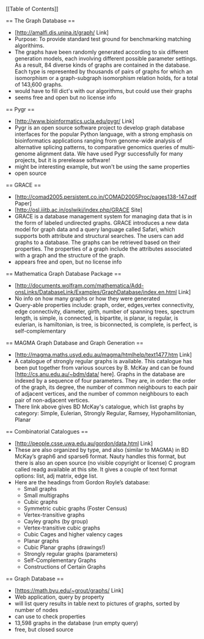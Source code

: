 [[Table of Contents]]

== The Graph Database ==
 * [http://amalfi.dis.unina.it/graph/ Link]
 * Purpose: To provide standard test ground for benchmarking matching algorithims.
 * The graphs have been randomly generated according to six different generation models, each involving different possible parameter settings. As a result, 84 diverse kinds of graphs are contained in the database. Each type is represented by thousands of pairs of graphs for which an isomorphism or a graph-subgraph isomorphism relation holds, for a total of 143,600 graphs. 
 * would have to fill dict's with our algorithms, but could use their graphs
 * seems free and open but no license info

== Pygr ==
 * [http://www.bioinformatics.ucla.edu/pygr/ Link]
 * Pygr is an open source software project to develop graph database interfaces for the popular Python language, with a strong emphasis on bioinformatics applications ranging from genome-wide analysis of alternative splicing patterns, to comparative genomics queries of multi-genome alignment data. We have used Pygr successfully for many projects, but it is prerelease software!
 * might be interesting example, but won't be using the same properties
 * open source

== GRACE ==
 * [http://comad2005.persistent.co.in/COMAD2005Proc/pages138-147.pdf  Paper]
 * [http://osl.iiitb.ac.in/oslwiki/index.php/GRACE Site]
 * GRACE is a database management system for managing data that is in the form of labeled undirected graphs.  GRACE introduces a new data model for graph data and a query language called Safari, which supports both attribute and structural searches. The users can add graphs to a database. The graphs can be retrieved based on their properties. The properties of a graph include the attributes associated with a graph and the structure of the graph. 
 * appears free and open, but no license info

== Mathematica Graph Database Package ==
 * [http://documents.wolfram.com/mathematica/Add-onsLinks/DatabaseLink/Examples/GraphDatabase/index.en.html Link]
 * No info on how many graphs or how they were generated
 * Query-able properties include: graph, order, edges,vertex connectivity, edge connectivity, diameter, girth, number of spanning trees, spectrum length, is simple, is connected, is bipartite, is planar, is regular, is eulerian, is hamiltonian, is tree, is biconnected, is complete, is perfect, is self-complementary

== MAGMA Graph Database and Graph Generation ==
 * [http://magma.maths.usyd.edu.au/magma/htmlhelp/text1477.htm Link]
 * A catalogue of strongly regular graphs is available. This catalogue has been put together from various sources by B. McKay and can be found [http://cs.anu.edu.au/~bdm/data/ here]. Graphs in the database are indexed by a sequence of four parameters. They are, in order: the order of the graph, its degree, the number of common neighbours to each pair of adjacent vertices, and the number of common neighbours to each pair of non-adjacent vertices. 
 * There link above gives BD McKay's catalogue, which list graphs by category: Simple, Eulerian, Strongly Regular, Ramsey, Hypohamilitonian, Planar

== Combinatorial Catalogues ==
 * [http://people.csse.uwa.edu.au/gordon/data.html Link]
 * These are also organized by type, and also (similar to MAGMA) in BD McKay’s graph6 and sparse6 format.  Nauty handles this format, but there is also an open source (no visible copyright or license) C program called readg available at this site.  It gives a couple of text format options:  list, adj matrix, edge list.
 * Here are the headings from Gordon Royle’s database:
     * Small graphs 
     * Small multigraphs 
     * Cubic graphs 
     * Symmetric cubic graphs (Foster Census) 
     * Vertex-transitive graphs 
     * Cayley graphs (by group) 
     * Vertex-transitive cubic graphs 
     * Cubic Cages and higher valency cages 
     * Planar graphs 
     * Cubic Planar graphs (drawings!) 
     * Strongly regular graphs (parameters) 
     * Self-Complementary Graphs 
     * Constructions of Certain Graphs

== Graph Database ==
 * [https://math.byu.edu/~grout/graphs/ Link]
 * Web application, query by property
 * will list query results in table next to pictures of graphs, sorted by number of nodes
 * can use  to check properties
 * 13,598 graphs in the database (run empty query)
 * free, but closed source
